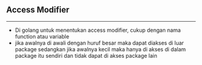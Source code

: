 ## Access Modifier

---

- Di golang untuk menentukan access modifier, cukup dengan nama function atau variable
- jika awalnya di awali dengan huruf besar maka dapat diakses di luar package sedangkan jika awalnya kecil maka hanya di akses di dalam package itu sendiri dan tidak dapat di akses package lain